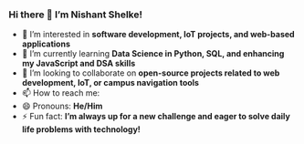 ### Hi there 👋 I’m Nishant Shelke!

- 👀 I’m interested in **software development, IoT projects, and web-based applications**
- 🌱 I’m currently learning **Data Science in Python, SQL, and enhancing my JavaScript and DSA skills**
- 💞️ I’m looking to collaborate on **open-source projects related to web development, IoT, or campus navigation tools**
- 📫 How to reach me:
- 😄 Pronouns: **He/Him**
- ⚡ Fun fact: **I’m always up for a new challenge and eager to solve daily life problems with technology!**
